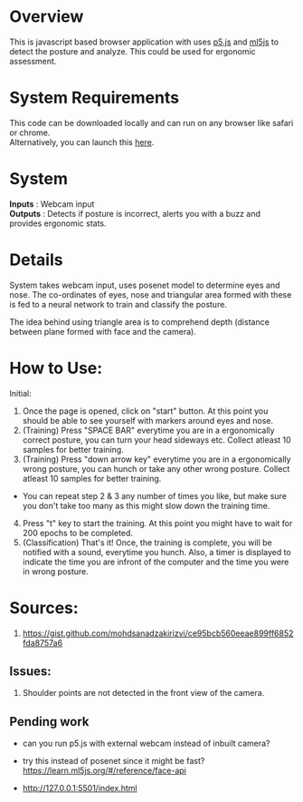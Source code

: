 # Overview
This is javascript based browser application with uses [p5.js](https://p5js.org) and [ml5js](https://ml5js.org) to detect the posture and analyze. This could be used for ergonomic assessment. 

# System Requirements
This code can be downloaded locally and can run on any browser like safari or chrome. \
Alternatively, you can launch this [here](https://humming-an.github.io/PostureDetJS/). 

# System

**Inputs** : Webcam input\
**Outputs** : Detects if posture is incorrect, alerts you with a buzz and provides ergonomic stats.

# Details
System takes webcam input, uses posenet model to determine eyes and nose. The co-ordinates of eyes, nose and triangular area formed with these is fed to a neural network to train and classify the posture.  

The idea behind using triangle area is to comprehend depth (distance between plane formed with face and the camera).

# How to Use:
Initial:
1. Once the page is opened, click on "start" button. At this point you should be able to see yourself with markers around eyes and nose. 
2. (Training) Press "SPACE BAR" everytime you are in a ergonomically correct posture, you can turn your head sideways etc. Collect atleast 10 samples for better training.
3. (Training) Press "down arrow key" everytime you are in a ergonomically wrong posture, you can hunch or take any other wrong posture. Collect atleast 10 samples for better training.
- You can repeat step 2 & 3 any number of times you like, but make sure you don't take too many as this might slow down the training time.
4. Press "t" key to start the training. At this point you might have to wait for 200 epochs to be completed.
5. (Classification) That's it! Once, the training is complete, you will be notified with a sound, everytime you hunch. Also, a timer is displayed to indicate the time you are infront of the computer and the time you were in wrong posture. 

# Sources: 
1. https://gist.github.com/mohdsanadzakirizvi/ce95bcb560eeae899ff6852fda8757a6


## Issues:
1. Shoulder points are not detected in the front view of the camera.

## Pending work
* can you run p5.js with external webcam instead of inbuilt camera?
* try this instead of posenet since it might be fast? https://learn.ml5js.org/#/reference/face-api

* http://127.0.0.1:5501/index.html
